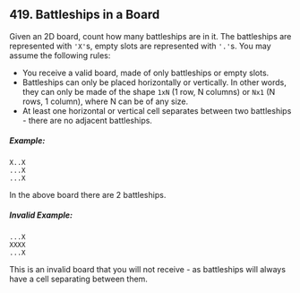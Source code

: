 ## 419. Battleships in a Board

Given an 2D board, count how many battleships are in it. The battleships are represented with ```'X'```s, empty slots are represented with ```'.'```s. You may assume the following rules:
* You receive a valid board, made of only battleships or empty slots.
* Battleships can only be placed horizontally or vertically. In other words, they can only be made of the shape ```1xN``` (1 row, N columns) or ```Nx1``` (N rows, 1 column), where N can be of any size.
* At least one horizontal or vertical cell separates between two battleships - there are no adjacent battleships.

##### Example:
```
X..X
...X
...X
```
In the above board there are 2 battleships.
##### Invalid Example:
```
...X
XXXX
...X
```
This is an invalid board that you will not receive - as battleships will always have a cell separating between them.